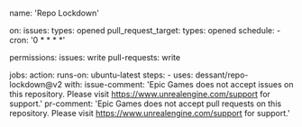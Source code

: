 name: 'Repo Lockdown'

on:
  issues:
    types: opened
  pull_request_target:
    types: opened
  schedule:
    - cron: '0 * * * *'

permissions:
  issues: write
  pull-requests: write

jobs:
  action:
    runs-on: ubuntu-latest
    steps:
      - uses: dessant/repo-lockdown@v2
        with:
          issue-comment: 'Epic Games does not accept issues on this repository. Please visit https://www.unrealengine.com/support for support.'
          pr-comment: 'Epic Games does not accept pull requests on this repository. Please visit https://www.unrealengine.com/support for support.'
          
